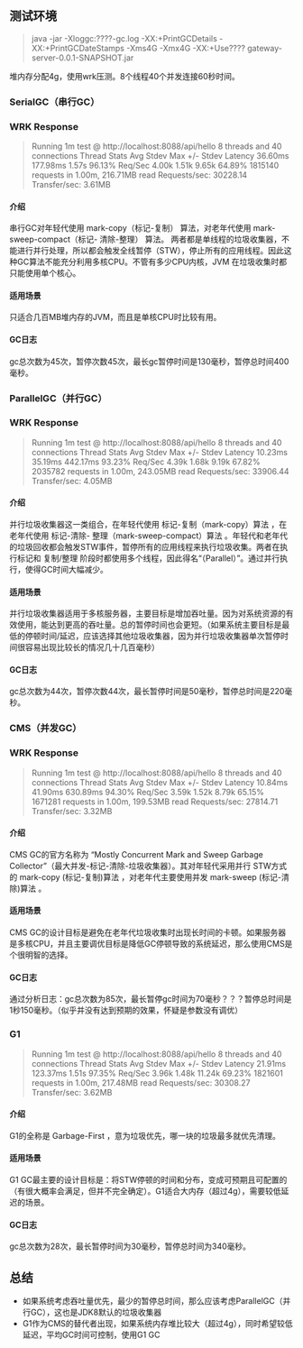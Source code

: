 ﻿
## 测试环境

> java -jar -Xloggc:????-gc.log -XX:+PrintGCDetails
> -XX:+PrintGCDateStamps -Xms4G -Xmx4G -XX:+Use???? gateway-server-0.0.1-SNAPSHOT.jar

堆内存分配4g，使用wrk压测。8个线程40个并发连接60秒时间。
### SerialGC（串行GC）
### WRK Response

> Running 1m test @ http://localhost:8088/api/hello
  8 threads and 40 connections
  Thread Stats   Avg      Stdev     Max   +/- Stdev
    Latency    36.60ms  177.98ms   1.57s    96.13%
    Req/Sec     4.00k     1.51k    9.65k    64.89%
  1815140 requests in 1.00m, 216.71MB read
Requests/sec:  30228.14
Transfer/sec:      3.61MB

#### 介绍
串行GC对年轻代使用 mark-copy（标记-复制） 算法，对老年代使用 mark-sweep-compact（标记- 清除-整理） 算法。
两者都是单线程的垃圾收集器，不能进行并行处理，所以都会触发全线暂停（STW），停止所有的应用线程。因此这种GC算法不能充分利用多核CPU。不管有多少CPU内核，JVM 在垃圾收集时都只能使用单个核心。

#### 适用场景
只适合几百MB堆内存的JVM，而且是单核CPU时比较有用。 

#### GC日志
gc总次数为45次，暂停次数45次，最长gc暂停时间是130毫秒，暂停总时间400毫秒。


###  ParallelGC（并行GC）
### WRK Response

> Running 1m test @ http://localhost:8088/api/hello
  8 threads and 40 connections
  Thread Stats   Avg      Stdev     Max   +/- Stdev
    Latency    10.23ms   35.19ms 442.17ms   93.23%
    Req/Sec     4.39k     1.68k    9.19k    67.82%
  2035782 requests in 1.00m, 243.05MB read
Requests/sec:  33906.44
Transfer/sec:      4.05MB

#### 介绍
并行垃圾收集器这一类组合，在年轻代使用 标记-复制（mark-copy）算法 ，在老年代使用 标记-清除- 整理（mark-sweep-compact）算法 。年轻代和老年代的垃圾回收都会触发STW事件，暂停所有的应用线程来执行垃圾收集。两者在执行标记和 复制/整理 阶段时都使用多个线程，因此得名“（Parallel）”。通过并行执行，使得GC时间大幅减少。

#### 适用场景
并行垃圾收集器适用于多核服务器，主要目标是增加吞吐量。因为对系统资源的有效使用，能达到更高的吞吐量。总的暂停时间也会更短。（如果系统主要目标是最低的停顿时间/延迟，应该选择其他垃圾收集器，因为并行垃圾收集器单次暂停时间很容易出现比较长的情况几十几百毫秒）

#### GC日志
gc总次数为44次，暂停次数44次，最长暂停时间是50毫秒，暂停总时间是220毫秒。

### CMS（并发GC）
### WRK Response
> Running 1m test @ http://localhost:8088/api/hello
  8 threads and 40 connections
  Thread Stats   Avg      Stdev     Max   +/- Stdev
    Latency    10.84ms   41.90ms 630.89ms   94.30%
    Req/Sec     3.59k     1.52k    8.79k    65.15%
  1671281 requests in 1.00m, 199.53MB read
Requests/sec:  27814.71
Transfer/sec:      3.32MB

#### 介绍
CMS GC的官方名称为 “Mostly Concurrent Mark and Sweep Garbage Collector”（最大并发-标记-清除-垃圾收集器）。其对年轻代采用并行 STW方式的 mark-copy (标记-复制)算法 ，对老年代主要使用并发 mark-sweep (标记-清除)算法 。

#### 适用场景
CMS GC的设计目标是避免在老年代垃圾收集时出现长时间的卡顿。如果服务器是多核CPU，并且主要调优目标是降低GC停顿导致的系统延迟，那么使用CMS是个很明智的选择。

#### GC日志
通过分析日志：gc总次数为85次，最长暂停gc时间为70毫秒？？？暂停总时间是1秒150毫秒。（似乎并没有达到预期的效果，怀疑是参数没有调优）

### G1

> Running 1m test @ http://localhost:8088/api/hello
  8 threads and 40 connections
  Thread Stats   Avg      Stdev     Max   +/- Stdev
    Latency    21.91ms  123.37ms   1.51s    97.35%
    Req/Sec     3.96k     1.48k   11.24k    69.23%
  1821601 requests in 1.00m, 217.48MB read
Requests/sec:  30308.27
Transfer/sec:      3.62MB

#### 介绍
G1的全称是 Garbage-First ，意为垃圾优先，哪一块的垃圾最多就优先清理。

#### 适用场景
G1 GC最主要的设计目标是：将STW停顿的时间和分布，变成可预期且可配置的（有很大概率会满足，但并不完全确定）。G1适合大内存（超过4g），需要较低延迟的场景。

#### GC日志
gc总次数为28次，最长暂停时间为30毫秒，暂停总时间为340毫秒。

## 总结
- 如果系统考虑吞吐量优先，最少的暂停总时间，那么应该考虑ParallelGC（并行GC），这也是JDK8默认的垃圾收集器
- G1作为CMS的替代者出现，如果系统内存堆比较大（超过4g），同时希望较低延迟，平均GC时间可控制，使用G1 GC
